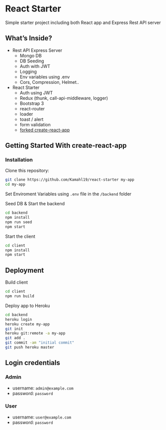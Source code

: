 # React Starter

Simple starter project including both React app and Express Rest API server

## What’s Inside?

* Rest API Express Server
    * Mongo DB
    * DB Seeding
    * Auth with JWT
    * Logging
    * Env variables using .env
    * Cors, Compression, Helmet..
* React Starter
    * Auth using JWT
    * Redux (thunk, call-api-middleware, logger)
    * Bootstrap 3
    * react-router
    * loader
    * toast / alert
    * form validation
    * [forked create-react-app](https://github.com/Kamahl19/create-react-app/tree/kamahl19-customizations/packages/react-scripts)

## Getting Started With create-react-app

### Installation

Clone this repository:

```sh
git clone https://github.com/Kamahl19/react-starter my-app
cd my-app
```

Set Enviroment Variables using ``.env`` file in the ``/backend`` folder

Seed DB & Start the backend

```sh
cd backend
npm install
npm run seed
npm start
```

Start the client

```sh
cd client
npm install
npm start
```

## Deployment

Build client
```sh
cd client
npm run build
```

Deploy app to Heroku
```sh
cd backend
heroku login
heroku create my-app
git init
heroku git:remote -a my-app
git add .
git commit -am "initial commit"
git push heroku master
```

## Login credentials

### Admin

* username: `admin@example.com`
* password: `password`

### User

* username: `user@example.com`
* password: `password`
